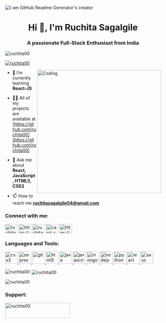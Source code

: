 ![I am GitHub Readme Generator's creator](https://media-exp1.licdn.com/dms/image/C4D16AQE8GZJLr56zQA/profile-displaybackgroundimage-shrink_350_1400/0/1606369867304?e=1613001600&v=beta&t=pGOjbEdNSnNEduNITvPHc8lvNi8wmMJSBjGDI73kjPY)

<h1 align="center">Hi 👋, I'm Ruchita Sagalgile</h1>
<h3 align="center">A passionate Full-Stack Enthusiast from India</h3>

<p align="left"> <img src="https://komarev.com/ghpvc/?username=ruchita00&label=Profile%20views&color=129e00&style=plastic" alt="ruchita00" /> </p>

<p align="left"> <a href="https://github.com/ryo-ma/github-profile-trophy"><img src="https://github-profile-trophy.vercel.app/?username=ruchita00" alt="ruchita00" /></a> </p>

<img align="right" alt="Coding" width="400" src="https://cdn.dribbble.com/users/2646423/screenshots/5507196/computer.gif">

- 🌱 I’m currently learning **React-JS**

- 👨‍💻 All of my projects are available at [https://github.com/ruchita00](https://github.com/ruchita00)

- 💬 Ask me about **React, JavaScript, HTML5, CSS3**

- 📫 How to reach me **ruchitasagalgile04@gmail.com**

<h3 align="left">Connect with me:</h3>
<p align="left">
<a href="https://dev.to/ruchita00" target="blank"><img align="center" src="https://cdn.jsdelivr.net/npm/simple-icons@3.0.1/icons/dev-dot-to.svg" alt="ruchita00" height="30" width="40" /></a>
<a href="https://linkedin.com/in/https://www.linkedin.com/in/ruchita-sagalgile-0a4843171/" target="blank"><img align="center" src="https://cdn.jsdelivr.net/npm/simple-icons@3.0.1/icons/linkedin.svg" alt="https://www.linkedin.com/in/ruchita-sagalgile-0a4843171/" height="30" width="40" /></a>
<a href="https://stackoverflow.com/users/ruchita-sagalgile" target="blank"><img align="center" src="https://cdn.jsdelivr.net/npm/simple-icons@3.0.1/icons/stackoverflow.svg" alt="ruchita-sagalgile" height="30" width="40" /></a>
<a href="https://instagram.com/carol_ruchi" target="blank"><img align="center" src="https://cdn.jsdelivr.net/npm/simple-icons@3.0.1/icons/instagram.svg" alt="carol_ruchi" height="30" width="40" /></a>
<a href="https://www.hackerrank.com/https://www.hackerrank.com/ruchitasagalgil1?hr_r=1" target="blank"><img align="center" src="https://cdn.jsdelivr.net/npm/simple-icons@3.0.1/icons/hackerrank.svg" alt="https://www.hackerrank.com/ruchitasagalgil1?hr_r=1" height="30" width="40" /></a>
</p>

<h3 align="left">Languages and Tools:</h3>
<p align="left"> <a href="https://www.w3schools.com/css/" target="_blank"> <img src="https://devicons.github.io/devicon/devicon.git/icons/css3/css3-original-wordmark.svg" alt="css3" width="40" height="40"/> </a> <a href="https://expressjs.com" target="_blank"> <img src="https://devicons.github.io/devicon/devicon.git/icons/express/express-original-wordmark.svg" alt="express" width="40" height="40"/> </a> <a href="https://git-scm.com/" target="_blank"> <img src="https://www.vectorlogo.zone/logos/git-scm/git-scm-icon.svg" alt="git" width="40" height="40"/> </a> <a href="https://www.w3.org/html/" target="_blank"> <img src="https://devicons.github.io/devicon/devicon.git/icons/html5/html5-original-wordmark.svg" alt="html5" width="40" height="40"/> </a> <a href="https://www.java.com" target="_blank"> <img src="https://devicons.github.io/devicon/devicon.git/icons/java/java-original-wordmark.svg" alt="java" width="40" height="40"/> </a> <a href="https://developer.mozilla.org/en-US/docs/Web/JavaScript" target="_blank"> <img src="https://devicons.github.io/devicon/devicon.git/icons/javascript/javascript-original.svg" alt="javascript" width="40" height="40"/> </a> <a href="https://www.mongodb.com/" target="_blank"> <img src="https://devicons.github.io/devicon/devicon.git/icons/mongodb/mongodb-original-wordmark.svg" alt="mongodb" width="40" height="40"/> </a> <a href="https://nodejs.org" target="_blank"> <img src="https://devicons.github.io/devicon/devicon.git/icons/nodejs/nodejs-original-wordmark.svg" alt="nodejs" width="40" height="40"/> </a> <a href="https://www.python.org" target="_blank"> <img src="https://devicons.github.io/devicon/devicon.git/icons/python/python-original.svg" alt="python" width="40" height="40"/> </a> <a href="https://reactjs.org/" target="_blank"> <img src="https://devicons.github.io/devicon/devicon.git/icons/react/react-original-wordmark.svg" alt="react" width="40" height="40"/> </a> <a href="https://sass-lang.com" target="_blank"> <img src="https://devicons.github.io/devicon/devicon.git/icons/sass/sass-original.svg" alt="sass" width="40" height="40"/> </a> </p>


<p><img align="left" src="https://github-readme-stats.vercel.app/api/top-langs?username=ruchita00&show_icons=true&locale=en&layout=compact" alt="ruchita00" /></p>

<p>&nbsp;<img align="center" src="https://github-readme-stats.vercel.app/api?username=ruchita00&show_icons=true&locale=en" alt="ruchita00" /></p>

<p><img align="center" src="https://github-readme-streak-stats.herokuapp.com/?user=ruchita00&" alt="ruchita00" /></p>

<h3 align="left">Support:</h3>
<p><a href="https://www.buymeacoffee.com/ruchita00"> <img align="left" src="https://cdn.buymeacoffee.com/buttons/v2/default-yellow.png" height="50" width="210" alt="ruchita00" /></a></p><br><br>
